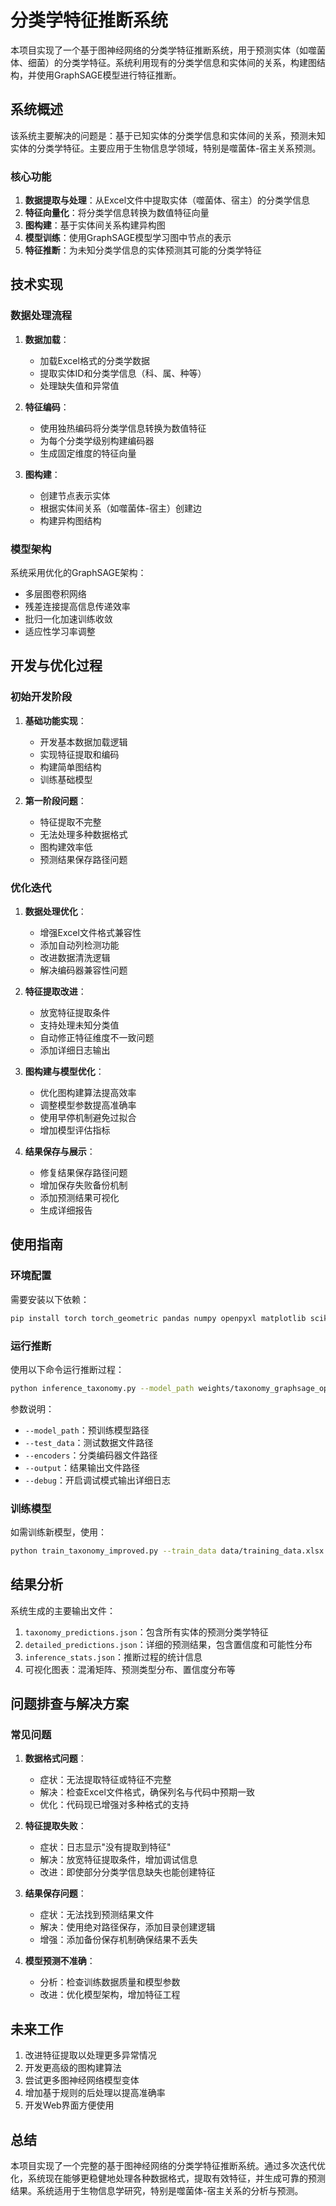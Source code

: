 # 分类学特征推断系统

本项目实现了一个基于图神经网络的分类学特征推断系统，用于预测实体（如噬菌体、细菌）的分类学特征。系统利用现有的分类学信息和实体间的关系，构建图结构，并使用GraphSAGE模型进行特征推断。

## 系统概述

该系统主要解决的问题是：基于已知实体的分类学信息和实体间的关系，预测未知实体的分类学特征。主要应用于生物信息学领域，特别是噬菌体-宿主关系预测。

### 核心功能

1. **数据提取与处理**：从Excel文件中提取实体（噬菌体、宿主）的分类学信息
2. **特征向量化**：将分类学信息转换为数值特征向量
3. **图构建**：基于实体间关系构建异构图
4. **模型训练**：使用GraphSAGE模型学习图中节点的表示
5. **特征推断**：为未知分类学信息的实体预测其可能的分类学特征

## 技术实现

### 数据处理流程

1. **数据加载**：
   - 加载Excel格式的分类学数据
   - 提取实体ID和分类学信息（科、属、种等）
   - 处理缺失值和异常值

2. **特征编码**：
   - 使用独热编码将分类学信息转换为数值特征
   - 为每个分类学级别构建编码器
   - 生成固定维度的特征向量

3. **图构建**：
   - 创建节点表示实体
   - 根据实体间关系（如噬菌体-宿主）创建边
   - 构建异构图结构

### 模型架构

系统采用优化的GraphSAGE架构：
- 多层图卷积网络
- 残差连接提高信息传递效率
- 批归一化加速训练收敛
- 适应性学习率调整

## 开发与优化过程

### 初始开发阶段

1. **基础功能实现**：
   - 开发基本数据加载逻辑
   - 实现特征提取和编码
   - 构建简单图结构
   - 训练基础模型

2. **第一阶段问题**：
   - 特征提取不完整
   - 无法处理多种数据格式
   - 图构建效率低
   - 预测结果保存路径问题

### 优化迭代

1. **数据处理优化**：
   - 增强Excel文件格式兼容性
   - 添加自动列检测功能
   - 改进数据清洗逻辑
   - 解决编码器兼容性问题

2. **特征提取改进**：
   - 放宽特征提取条件
   - 支持处理未知分类值
   - 自动修正特征维度不一致问题
   - 添加详细日志输出

3. **图构建与模型优化**：
   - 优化图构建算法提高效率
   - 调整模型参数提高准确率
   - 使用早停机制避免过拟合
   - 增加模型评估指标

4. **结果保存与展示**：
   - 修复结果保存路径问题
   - 增加保存失败备份机制
   - 添加预测结果可视化
   - 生成详细报告

## 使用指南

### 环境配置

需要安装以下依赖：
```bash
pip install torch torch_geometric pandas numpy openpyxl matplotlib scikit-learn
```

### 运行推断

使用以下命令运行推断过程：
```bash
python inference_taxonomy.py --model_path weights/taxonomy_graphsage_optimized.pt --test_data data/test_data.xlsx --encoders data/taxonomy_values.json --output taxonomy_predictions.json --debug
```

参数说明：
- `--model_path`：预训练模型路径
- `--test_data`：测试数据文件路径
- `--encoders`：分类编码器文件路径
- `--output`：结果输出文件路径
- `--debug`：开启调试模式输出详细日志

### 训练模型

如需训练新模型，使用：
```bash
python train_taxonomy_improved.py --train_data data/training_data.xlsx --output_dir weights/ --epochs 100
```

## 结果分析

系统生成的主要输出文件：
1. `taxonomy_predictions.json`：包含所有实体的预测分类学特征
2. `detailed_predictions.json`：详细的预测结果，包含置信度和可能性分布
3. `inference_stats.json`：推断过程的统计信息
4. 可视化图表：混淆矩阵、预测类型分布、置信度分布等

## 问题排查与解决方案

### 常见问题

1. **数据格式问题**：
   - 症状：无法提取特征或特征不完整
   - 解决：检查Excel文件格式，确保列名与代码中预期一致
   - 优化：代码现已增强对多种格式的支持

2. **特征提取失败**：
   - 症状：日志显示"没有提取到特征"
   - 解决：放宽特征提取条件，增加调试信息
   - 改进：即使部分分类学信息缺失也能创建特征

3. **结果保存问题**：
   - 症状：无法找到预测结果文件
   - 解决：使用绝对路径保存，添加目录创建逻辑
   - 增强：添加备份保存机制确保结果不丢失

4. **模型预测不准确**：
   - 分析：检查训练数据质量和模型参数
   - 改进：优化模型架构，增加特征工程

## 未来工作

1. 改进特征提取以处理更多异常情况
2. 开发更高级的图构建算法
3. 尝试更多图神经网络模型变体
4. 增加基于规则的后处理以提高准确率
5. 开发Web界面方便使用

## 总结

本项目实现了一个完整的基于图神经网络的分类学特征推断系统。通过多次迭代优化，系统现在能够更稳健地处理各种数据格式，提取有效特征，并生成可靠的预测结果。系统适用于生物信息学研究，特别是噬菌体-宿主关系的分析与预测。 